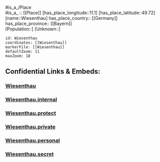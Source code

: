 ﻿---
location: [49.72,11.1] 
mapzoom: [7,12] 
mapmarker: city 
type: City
tags:
- geo/City


SpocWebEntityId: 35602
isDeleted: false
confidential: public

---
#is_a_/Place  
#is_a_ :: [[Place]] 
[has_place_longitude::11.1] 
[has_place_latitude::49.72] 
[name::Wiesenthau] 
has_place_country:: [[Germany]]  
has_place_province:: [[Bayern]]  
[Population::] 
[Unknown::] 


```leaflet
id: Wiesenthau
coordinates: [[Wiesenthau]] 
markerFile: [[Wiesenthau]] 
defaultZoom: 11 
maxZoom: 18
```


## Confidential Links & Embeds: 

### [Wiesenthau](/_public/Earth/Continent/Europe/Europe~Central/Germany/Germany~West/Bayern/counties~Bayern/Forchheim/cities~Forchheim/Forchheim-city/City/Wiesenthau.md) 

### [Wiesenthau.internal](/_internal/Earth/Continent/Europe/Europe~Central/Germany/Germany~West/Bayern/counties~Bayern/Forchheim/cities~Forchheim/Forchheim-city/City/Wiesenthau.internal.md) 

### [Wiesenthau.protect](/_protect/Earth/Continent/Europe/Europe~Central/Germany/Germany~West/Bayern/counties~Bayern/Forchheim/cities~Forchheim/Forchheim-city/City/Wiesenthau.protect.md) 

### [Wiesenthau.private](/_private/Earth/Continent/Europe/Europe~Central/Germany/Germany~West/Bayern/counties~Bayern/Forchheim/cities~Forchheim/Forchheim-city/City/Wiesenthau.private.md) 

### [Wiesenthau.personal](/_personal/Earth/Continent/Europe/Europe~Central/Germany/Germany~West/Bayern/counties~Bayern/Forchheim/cities~Forchheim/Forchheim-city/City/Wiesenthau.personal.md) 

### [Wiesenthau.secret](/_secret/Earth/Continent/Europe/Europe~Central/Germany/Germany~West/Bayern/counties~Bayern/Forchheim/cities~Forchheim/Forchheim-city/City/Wiesenthau.secret.md) 
